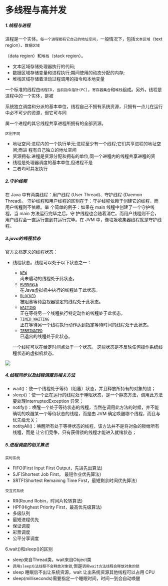 # 多线程与高并发

##### 1.线程与进程

进程是一个实体。`每一个进程都有它自己的地址空间`，一般情况下，包括`文本区域`（text region）、`数据区域`

（data region）和`堆栈`（stack region）。

- 文本区域存储处理器执行的代码;
- 数据区域存储变量和进程执行;期间使用的动态分配的内存;
- 堆栈区域存储着活动过程调用的指令和本地变量

一个标准的线程由`线程ID`，`当前指令指针(PC`），`寄存器集合`和`堆栈`组成。另外，线程是进程中的一个实体，是被

系统独立调度和分派的基本单位，线程自己不拥有系统资源，只拥有一点儿在运行中必不可少的资源，但它可与同

属一个进程的其它线程共享进程所拥有的全部资源。

`区别不同`

- 地址空间:进程内的一个执行单元;进程至少有一个线程;它们共享进程的地址空间;而进 程有自己独立的地址空间
- 资源拥有:进程是资源分配和拥有的单位,同一个进程内的线程共享进程的资 
- 线程是处理器调度的基本单位,但进程不是
- 二者均可并发执行

##### 2.守护线程

在 Java 中有两类线程：用户线程 (User Thread)、守护线程 (Daemon Thread)。 守护线程和用户线程的区别在于：守护线程依赖于创建它的线程，而用户线程则不依赖。举 个简单的例子：如果在 main 线程中创建了一个守护线程，当 main 方法运行完毕之后，守 护线程也会随着消亡。而用户线程则不会，用户线程会一直运行直到其运行完毕。在 JVM 中，像垃圾收集器线程就是守护线程。

##### 3.java的线程状态

官方文档定义的线程状态：

- 线程状态。线程可以处于以下状态之一：

  - [`NEW`](../../java/lang/Thread.State.html#NEW)  
    尚未启动的线程处于此状态。 
  - [`RUNNABLE`](../../java/lang/Thread.State.html#RUNNABLE)  
    在Java虚拟机中执行的线程处于此状态。 
  - [`BLOCKED`](../../java/lang/Thread.State.html#BLOCKED)  
    被阻塞等待监视器锁定的线程处于此状态。 
  - [`WAITING`](../../java/lang/Thread.State.html#WAITING)  
    正在等待另一个线程执行特定动作的线程处于此状态。 
  - [`TIMED_WAITING`](../../java/lang/Thread.State.html#TIMED_WAITING)  
    正在等待另一个线程执行动作达到指定等待时间的线程处于此状态。 
  - [`TERMINATED`](../../java/lang/Thread.State.html#TERMINATED)  
    已退出的线程处于此状态。 

  一个线程可以在给定时间点处于一个状态。 这些状态是不反映任何操作系统线程状态的虚拟机状态。 

![](C:\Users\Administrator\Desktop\图片示例\线程状态.png)



##### 4.线程同步以及线程调度的相关方法

- wait()：使一个线程处于等待（阻塞）状态，并且释放所持有的对象的锁；
- sleep()：使一个正在运行的线程处于睡眠状态，是一个静态方法，调用此方法要处理InterruptedException 异常； 
- notify()：唤醒一个处于等待状态的线程，当然在调用此方法的时候，并不能确切的唤醒某一个等待状态的线程，而是由 JVM 确定唤醒哪个线程，而且与优先级无关；
- notityAll()：唤醒所有处于等待状态的线程，该方法并不是将对象的锁给所有线程，而是 让它们竞争，只有获得锁的线程才能进入就绪状态； 

##### 5.进程调度的相关算法

`实时系统`

- FIFO(First Input First Output，先进先出算法)
- SJF(Shortest Job First， 最短作业优先算法)
- SRTF(Shortest Remaining Time First，最短剩余时间优先算法）

`交互式系统`

- RR(Round Robin，时间片轮转算法)
- HPF(Highest Priority First，最高优先级算法)
- 多级队列
- 最短进程优先
- 保证调度
- 彩票调度
- 公平分享调度

6.wait()和sleep()的区别

- sleep来自Thread类，wait来自Object类
- `调用sleep方法线程不会释放对象锁`,但是`调用wait方法线程会释放对象的锁`
- sleep 睡眠后不出让系统资源，wait 让出系统资源其他线程可以占用 CPU
- sleep(milliseconds)需要指定一个睡眠时间，时间一到会自动唤醒 

